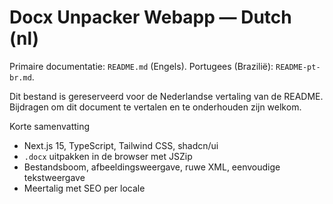 # Docx Unpacker Webapp — Dutch (nl)

Primaire documentatie: `README.md` (Engels). Portugees (Brazilië): `README-pt-br.md`.

Dit bestand is gereserveerd voor de Nederlandse vertaling van de README. Bijdragen om dit document te vertalen en te onderhouden zijn welkom.

Korte samenvatting
- Next.js 15, TypeScript, Tailwind CSS, shadcn/ui
- `.docx` uitpakken in de browser met JSZip
- Bestandsboom, afbeeldingsweergave, ruwe XML, eenvoudige tekstweergave
- Meertalig met SEO per locale